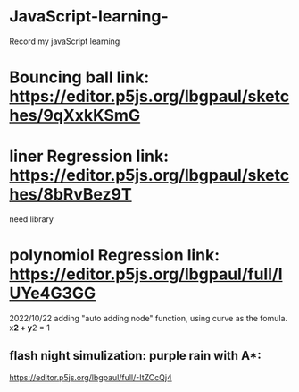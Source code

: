 # JavaScript-learning-

Record my javaScript learning 

# Bouncing ball link: https://editor.p5js.org/lbgpaul/sketches/9qXxkKSmG


# liner Regression link: https://editor.p5js.org/lbgpaul/sketches/8bRvBez9T
need library 
<script src="https://cdn.jsdelivr.net/npm/@tensorflow/tfjs@2.0.0/dist/tf.min.js"></script>


# polynomiol Regression link: https://editor.p5js.org/lbgpaul/full/lUYe4G3GG 

2022/10/22 adding "auto adding node" function, using curve as the fomula. 
x**2 + y**2 = 1 


## flash night simulization: purple rain with A*:
https://editor.p5js.org/lbgpaul/full/-ItZCcQj4

